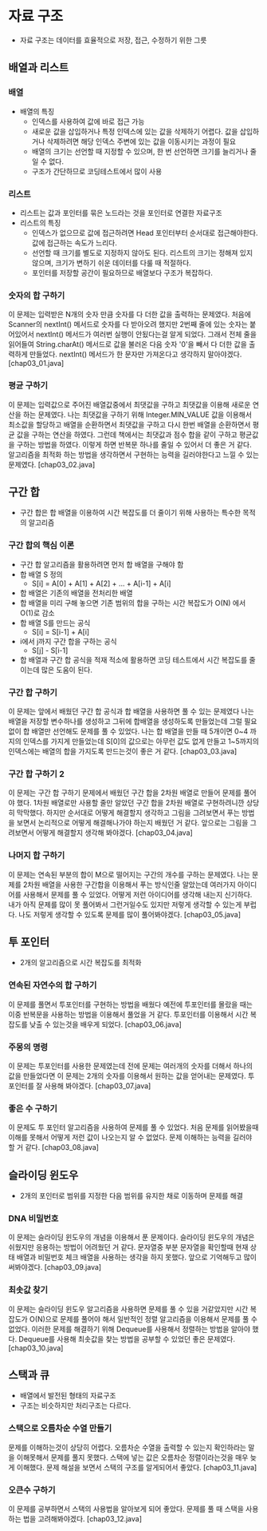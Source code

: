 # 자료 구조
- 자료 구조는 데이터를 효율적으로 저장, 접근, 수정하기 위한 그릇

## 배열과 리스트
### 배열
- 배열의 특징
  - 인덱스를 사용하여 값에 바로 접근 가능
  - 새로운 값을 삽입하거나 특정 인덱스에 있는 값을 삭제하기 어렵다. 값을 삽입하거나 삭제하려면 해당 인덱스 주변에 있는 값을 이동시키는 과정이 필요
  - 배열의 크기는 선언할 때 지정할 수 있으며, 한 번 선언하면 크기를 늘리거나 줄일 수 없다.
  - 구조가 간단하므로 코딩테스트에서 많이 사용

### 리스트
- 리스트는 값과 포인터를 묶은 노드라는 것을 포인터로 연결한 자료구조
- 리스트의 특징
  - 인덱스가 없으므로 값에 접근하려면 Head 포인터부터 순서대로 접근해야한다. 값에 접근하는 속도가 느리다.
  - 선언할 때 크기를 별도로 지정하지 않아도 된다. 리스트의 크기는 정해져 있지 않으며, 크기가 변하기 쉬운 데이터를 다룰 때 적절하다.
  - 포인터를 저장할 공간이 필요하므로 배열보다 구조가 복잡하다.

### 숫자의 합 구하기
이 문제는 입력받은 N개의 숫자 만큼 숫자를 다 더한 값을 출력하는 문제였다. 처음에 Scanner의 nextInt() 메서드로 숫자를 다 받아오려 했지만 2번째 줄에 있는 숫자는 붙어있어서 nextInt() 메서드가 여러번 실행이 안됬다는걸 알게 되었다. 그래서 전체 줄을 읽어들여 String.charAt() 메서드로 값을 불러온 다음 숫자 '0'을 빼서 다 더한 값을 출력하게 만들었다. nextInt() 메서드가 한 문자만 가져온다고 생각하지 말아야겠다.
[chap03_01.java]

### 평균 구하기
이 문제는 입력값으로 주어진 배열값중에서 최댓값을 구하고 최댓값을 이용해 새로운 연산을 하는 문제였다. 나는 최댓값을 구하기 위해 Integer.MIN_VALUE 값을 이용해서 최소값을 할당하고 배열을 순환하면서 최댓값을 구하고 다시 한번 배열을 순환하면서 평균 값을 구하는 연산을 하였다. 그런데 책에서는 최댓값과 점수 합을 같이 구하고  평균값을 구하는 방법을 하였다. 이렇게 하면 반복문 하나를 줄일 수 있어서 더 좋은 거 같다. 알고리즘을 최적화 하는 방법을 생각하면서 구현하는 능력을 길러야한다고 느낄 수 있는 문제였다.
[chap03_02.java]

## 구간 합
- 구간 합은 합 배열을 이용하여 시간 복잡도를 더 줄이기 위해 사용하는 특수한 목적의 알고리즘

### 구간 합의 핵심 이론
- 구간 합 알고리즘을 활용하려면 먼저 합 배열을 구해야 함
- 합 배열 S 정의
  - S[i] = A[0] + A[1] + A[2] + ... + A[i-1] + A[i]
- 합 배열은 기존의 배열을 전처리한 배열
- 합 배열을 미리 구해 놓으면 기존 범위의 합을 구하는 시간 복잡도가 O(N) 에서 O(1)로 감소
- 합 배열 S를 만드는 공식
  - S[i] = S[i-1] + A[i]
- i에서 j까지 구간 합을 구하는 공식
  - S[j] - S[i-1]
- 합 배열과 구간 합 공식을 적재 적소에 활용하면 코딩 테스트에서 시간 복잡도를 줄이는데 많은 도움이 된다.

### 구간 합 구하기
이 문제는 앞에서 배웠던 구간 합 공식과 합 배열을 사용하면 풀 수 있는 문제였다 나는 배열을 저장할 변수하나를 생성하고 그뒤에 합배열을 생성하도록 만들었는데 그럴 필요 없이 합 배열만 선언해도 문제를 풀 수 있었다. 나는 합 배열을 만들 때 5개이면 0~4 까지의 인덱스를 가지게 만들었는데 S[0]의 값으로는 아무런 값도 없게 만들고 1~5까지의 인덱스에는 배열의 합을 가지도록 만드는것이 좋은 거 같다.
[chap03_03.java]

### 구간 합 구하기 2
이 문제는 구간 합 구하기 문제에서 배웠던 구간 합을 2차원 배열로 만들어 문제를 풀어야 했다. 1차원 배열로만 사용할 줄만 알았던 구간 합을 2차원 배열로 구현하려니깐 상당히 막막했다. 하지만 순서대로 어떻게 해결할지 생각하고 그림을 그려보면서 푸는 방법을 보면서 논리적으로 어떻게 해결해나가야 하는지 배웠던 거 같다. 앞으로는 그림을 그려보면서 어떻게 해결할지 생각해 봐야겠다.
[chap03_04.java]

### 나머지 합 구하기
이 문제는 연속된 부분의 합이 M으로 떨어지는 구간의 개수를 구하는 문제였다. 나는 문제를 2차원 배열을 사용한 구간합을 이용해서 푸는 방식인줄 알았는데 여러가지 아이디어를 사용해서 문제를 풀 수 있었다. 어떻게 저런 아이디어를 생각해 내는지 신기하다. 내가 아직 문제를 많이 못 풀어봐서 그런거일수도 있지만 저렇게 생각할 수 있는게 부럽다. 나도 저렇게 생각할 수 있도록 문제를 많이 풀어봐야겠다.
[chap03_05.java]

## 투 포인터
- 2개의 알고리즘으로 시간 복잡도를 최적화

### 연속된 자연수의 합 구하기
이 문제를 풀면서 투포인터를 구현하는 방법을 배웠다 예전에 투포인터를 몰랐을 때는 이중 반복문을 사용하는 방법을 이용해서 풀었을 거 같다. 투포인터를 이용해서 시간 복잡도를 낮출 수 있는것을 배우게 되었다.
[chap03_06.java]

### 주몽의 명령
이 문제는 투포인터를 사용한 문제였는데 전에 문제는 여러개의 숫자를 더해서 하나의 값을 만들었다면 이 문제는 2개의 숫자를 이용해서 원하는 값을 얻어내는 문제였다. 투포인터를 잘 사용해 봐야겠다.
[chap03_07.java]

### 좋은 수 구하기
이 문제도 투 포인터 알고리즘을 사용하여 문제를 풀 수 있었다. 처음 문제를 읽어봤을때 이해를 못해서 어떻게 저런 값이 나오는지 알 수 없었다. 문제 이해하는 능력을 길러야 할 거 같다.
[chap03_08.java]

## 슬라이딩 윈도우
- 2개의 포인터로 범위를 지정한 다음 범위를 유지한 채로 이동하며 문제를 해결

### DNA 비밀번호
이 문제는 슬라이딩 윈도우의 개념을 이용해서 푼 문제이다. 슬라이딩 윈도우의 개념은 쉬웠지만 응용하는 방법이 어려웠던 거 같다. 문자열중 부분 문자열을 확인할때 현재 상태 배열과 비밀번호 체크 배열을 사용하는 생각을 하지 못했다. 앞으로 기억해두고 많이 써봐야겠다.
[chap03_09.java]

### 최솟값 찾기
이 문제는 슬라이딩 윈도우 알고리즘을 사용하면 문제를 풀 수 있을 거같았지만 시간 복잡도가 O(N)으로 문제를 풀어야 해서 일반적인 정렬 알고리즘을 이용해서 문제를 풀 수 없었다. 이러한 문제를 해결하기 위해 Dequeue를 사용해서 정렬하는 방법을 알아야 했다. Dequeue를 사용해 최솟값을 찾는 방법을 공부할 수 있었던 좋은 문제였다.
[chap03_10.java]

## 스택과 큐
- 배열에서 발전된 형태의 자료구조
- 구조는 비슷하지만 처리구조는 다르다.

### 스택으로 오름차순 수열 만들기
문제를 이해하는것이 상당히 어렵다. 오름차순 수열을 출력할 수 있는지 확인하라는 말을 이해못해서 문제를 풀지 못했다. 스택에 넣는 값은 오름차순 정렬이라는것을 매우 늦게 이해했다. 문제 해설을 보면서 스택의 구조를 알게되어서 좋았다.
[chap03_11.java]

### 오큰수 구하기
이 문제를 공부하면서 스택의 사용법을 알아보게 되어 좋았다. 문제를 풀 때 스택을 사용하는 법을 고려해봐야겠다.
[chap03_12.java]